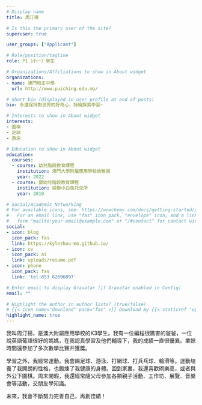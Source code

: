 ```yaml
---
# Display name
title: 周汀揚

# Is this the primary user of the site?
superuser: true

user_groups: ["Applicant"]

# Role/position/tagline
role: P1（小一）學生

# Organizations/Affiliations to show in About widget
organizations:
- name: 澳門培正中學
  url: http://www.puiching.edu.mo/

# Short bio (displayed in user profile at end of posts)
bio: 永遠保持對世界的好奇心，持續探索學習~

# Interests to show in About widget
interests:
- 圍棋
- 足球
- 游泳

# Education to show in About widget
education:
  courses:
  - course: 幼兒階段教育課程
    institution: 澳門大學附屬應用學校幼稚園
    year: 2022
  - course: 嬰幼兒階段教育課程
    institution: 婦聯小白兔托兒所
    year: 2019

# Social/Academic Networking
# For available icons, see: https://wowchemy.com/docs/getting-started/page-builder/#icons
#   For an email link, use "fas" icon pack, "envelope" icon, and a link in the
#   form "mailto:your-email@example.com" or "/#contact" for contact widget.
social:
- icon: blog
  icon_pack: fas
  link: https://kylezhou-mo.github.io/
- icon: cv
  icon_pack: ai
  link: uploads/resume.pdf
- icon: phone
  icon_pack: fas
  link: 'tel:853 62696897'

# Enter email to display Gravatar (if Gravatar enabled in Config)
email: ""

# Highlight the author in author lists? (true/false)
# {{< icon name="download" pack="fas" >}} Download my {{< staticref "uploads/demo_resume.pdf" "newtab" >}}resumé{{< /staticref >}}.
highlight_name: true
---
```


我叫周汀揚，是澳大附屬應用學校的K3學生。我有一位編程很厲害的爸爸，一位說英語葡語很好的媽媽，在我認真學習及他們輔導下，我的成績一直很優異。業餘時間還參加了多次數學比賽并獲獎。

學習之外，我經常運動。我會踢足球、游泳、打網球、打兵乓球、輪滑等。運動培養了我開朗的性格，也鍛煉了我健康的身體。回到家裏，我還喜歡砌樂高，或者與外公下圍棋。周末閑暇，我還經常隨父母參加各類親子活動、工作坊、展覽、音樂會等活動，交朋友學知識。

未來，我會不斷努力完善自己，再創佳績！
